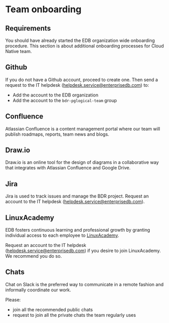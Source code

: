 # Team onboarding

## Requirements

You should have already started the EDB organization wide onboarding procedure.
This section is about additional onboarding processes for Cloud Native team.

## Github

If you do not have a Github account, proceed to create one.
Then send a request to the IT helpdesk (helpdesk.service@enterprisedb.com) to:

- Add the account to the EDB organization
- Add the account to the `bdr-pglogical-team` group

## Confluence

Atlassian Confluence is a content management portal where our team will publish roadmaps, reports, team news and blogs.

## Draw.io

Draw.io is an online tool for the design of diagrams in a collaborative way that integrates with Atlassian Confluence and Google Drive.

## Jira

Jira is used to track issues and manage the BDR project.
Request an account to the IT helpdesk (helpdesk.service@enterprisedb.com).

## LinuxAcademy

EDB fosters continuous learning and professional growth by granting individual access to each employee to [LinuxAcademy](https://linuxacademy.com/).

Request an account to the IT helpdesk (helpdesk.service@enterprisedb.com) if you desire to join LinuxAcademy. We recommend you do so.

## Chats

Chat on Slack is the preferred way to communicate in a remote fashion and informally coordinate our work.

Please:

- join all the recommended public chats
- request to join all the private chats the team regularly uses

